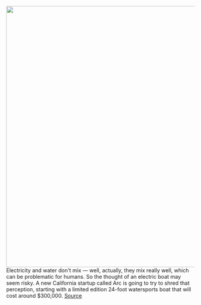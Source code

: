 <img src='https://cdn.vox-cdn.com/thumbor/LZJcvoTwUmaM5-iRc7gJLHA_2Kc=/0x0:2500x1406/1200x800/filters:focal(1050x503:1450x903)/cdn.vox-cdn.com/uploads/chorus_image/image/69650597/Arc_One___Dark_Side_View.0.png' width='700px' /><br/>
Electricity and water don't mix — well, actually, they mix really well, which can be problematic for humans. So the thought of an electric boat may seem risky. A new California startup called Arc is going to try to shred that perception, starting with a limited edition 24-foot watersports boat that will cost around $300,000.
<a href='https://www.theverge.com/2021/7/29/22598790/arc-one-electric-boat-photos-interview'> Source <a/>